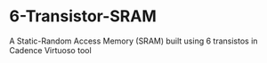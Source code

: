 # 6-Transistor-SRAM
A Static-Random Access Memory (SRAM) built using 6 transistos in Cadence Virtuoso tool

